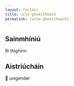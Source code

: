 ```yaml
---
layout: focloir
title: uile-ghnèitheach
permalink: /uile-ghneitheach/
---
```


## Sainmhíniú

Ri thighinn

## Aistriúcháin

&#x1f3f4;&#xe0067;&#xe0062;&#xe0065;&#xe006e;&#xe0067;&#xe007f; unigender